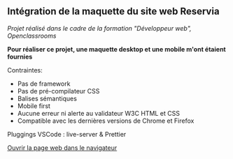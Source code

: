## Intégration de la maquette du site web Reservia

*Projet réalisé dans le cadre de la formation "Développeur web", Openclassrooms*

**Pour réaliser ce projet, une maquette desktop et une mobile m'ont étaient fournies**

Contraintes:

* Pas de framework
* Pas de pré-compilateur CSS
* Balises sémantiques
* Mobile first
* Aucune erreur ni alerte au validateur W3C HTML et CSS
* Compatible avec les dernières versions de Chrome et Firefox


Pluggings VSCode : live-server & Prettier

[Ouvrir la page web dans le navigateur](https://mailys2731.github.io/Reservia_integration_HTML-CSS/)
